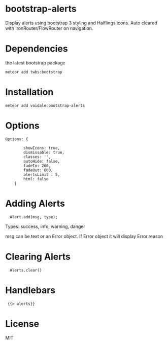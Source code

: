 # bootstrap-alerts

Display alerts using bootstrap 3 styling and Halflings icons. Auto cleared with IronRouter/FlowRouter on navigation.

# Dependencies

the latest bootstrap package

```
meteor add twbs:bootstrap
```

# Installation
```
meteor add voidale:bootstrap-alerts
```
# Options 

```
Options: {

        showIcons: true,
        dismissable: true,
        classes: '',
        autoHide: false,
        fadeIn: 200,
        fadeOut: 600,
        alertsLimit : 5,
        html: false
    }
```

# Adding Alerts

```
  Alert.add(msg, type);

```

Types: success, info, warning, danger

msg can be text or an Error object.  If Error object it will display Error.reason

# Clearing Alerts

```
  Alerts.clear()
```

# Handlebars

```
 {{> alerts}}
```

# License
MIT
